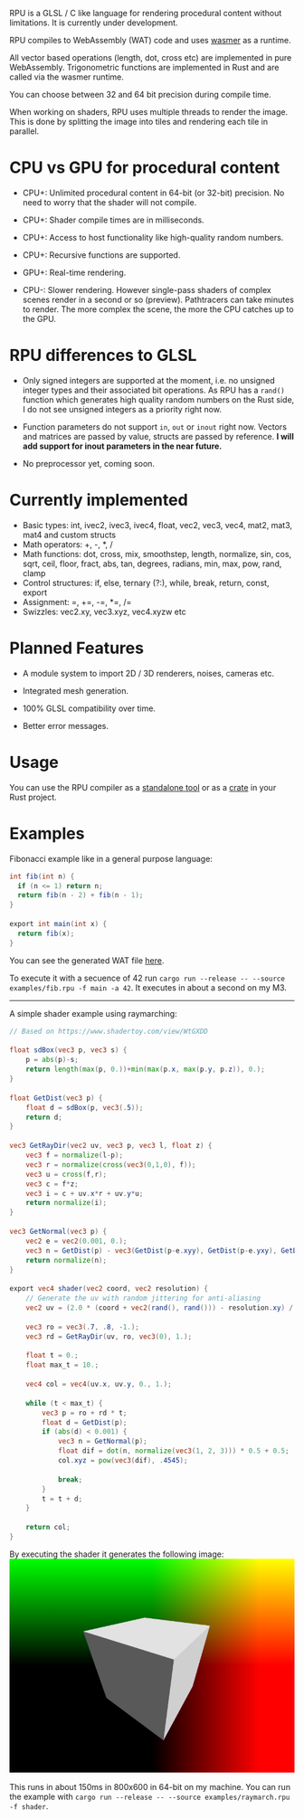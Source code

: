 RPU is a GLSL / C like language for rendering procedural content without limitations. It is currently under development.

RPU compiles to WebAssembly (WAT) code and uses [wasmer](https://crates.io/crates/wasmer) as a runtime.

All vector based operations (length, dot, cross etc) are implemented in pure WebAssembly. Trigonometric functions are implemented in Rust and are called via the wasmer runtime.

You can choose between 32 and 64 bit precision during compile time.

When working on shaders, RPU uses multiple threads to render the image. This is done by splitting the image into tiles and rendering each tile in parallel.

# CPU vs GPU for procedural content

- CPU+: Unlimited procedural content in 64-bit (or 32-bit) precision. No need to worry that the shader will not compile.

- CPU+: Shader compile times are in milliseconds.

- CPU+: Access to host functionality like high-quality random numbers.

- CPU+: Recursive functions are supported.

- GPU+: Real-time rendering.

- CPU-: Slower rendering. However single-pass shaders of complex scenes render in a second or so (preview). Pathtracers can take minutes to render. The more complex the scene, the more the CPU catches up to the GPU.

# RPU differences to GLSL

- Only signed integers are supported at the moment, i.e. no unsigned integer types and their associated bit operations. As RPU has a `rand()` function which generates high quality random numbers on the Rust side, I do not see unsigned integers as a priority right now.

- Function parameters do not support `in`, `out` or `inout` right now. Vectors and matrices are passed by value, structs are passed by reference. **I will add support for inout parameters in the near future.**

- No preprocessor yet, coming soon.

# Currently implemented

- Basic types: int, ivec2, ivec3, ivec4, float, vec2, vec3, vec4, mat2, mat3, mat4 and custom structs
- Math operators: +, -, \*, /
- Math functions: dot, cross, mix, smoothstep, length, normalize, sin, cos, sqrt, ceil, floor, fract, abs, tan, degrees, radians, min, max, pow, rand, clamp
- Control structures: if, else, ternary (?:), while, break, return, const, export
- Assignment: =, +=, -=, \*=, /=
- Swizzles: vec2.xy, vec3.xyz, vec4.xyzw etc

# Planned Features

- A module system to import 2D / 3D renderers, noises, cameras etc.

- Integrated mesh generation.

- 100% GLSL compatibility over time.

- Better error messages.

# Usage

You can use the RPU compiler as a [standalone tool](https://crates.io/crates/rpuc) or as a [crate](https://crates.io/crates/rpu) in your Rust project.

# Examples

Fibonacci example like in a general purpose language:

```glsl
int fib(int n) {
  if (n <= 1) return n;
  return fib(n - 2) + fib(n - 1);
}

export int main(int x) {
  return fib(x);
}
```

You can see the generated WAT file [here](/examples/fib.wat).

To execute it with a secuence of 42 run `cargo run --release -- --source examples/fib.rpu -f main -a 42`. It executes in about a second on my M3.

---

A simple shader example using raymarching:

```glsl
// Based on https://www.shadertoy.com/view/WtGXDD

float sdBox(vec3 p, vec3 s) {
    p = abs(p)-s;
	return length(max(p, 0.))+min(max(p.x, max(p.y, p.z)), 0.);
}

float GetDist(vec3 p) {
    float d = sdBox(p, vec3(.5));
    return d;
}

vec3 GetRayDir(vec2 uv, vec3 p, vec3 l, float z) {
    vec3 f = normalize(l-p);
    vec3 r = normalize(cross(vec3(0,1,0), f));
    vec3 u = cross(f,r);
    vec3 c = f*z;
    vec3 i = c + uv.x*r + uv.y*u;
    return normalize(i);
}

vec3 GetNormal(vec3 p) {
    vec2 e = vec2(0.001, 0.);
    vec3 n = GetDist(p) - vec3(GetDist(p-e.xyy), GetDist(p-e.yxy), GetDist(p-e.yyx));
    return normalize(n);
}

export vec4 shader(vec2 coord, vec2 resolution) {
    // Generate the uv with random jittering for anti-aliasing
    vec2 uv = (2.0 * (coord + vec2(rand(), rand())) - resolution.xy) / resolution.y;

    vec3 ro = vec3(.7, .8, -1.);
    vec3 rd = GetRayDir(uv, ro, vec3(0), 1.);

    float t = 0.;
    float max_t = 10.;

    vec4 col = vec4(uv.x, uv.y, 0., 1.);

    while (t < max_t) {
        vec3 p = ro + rd * t;
        float d = GetDist(p);
        if (abs(d) < 0.001) {
            vec3 n = GetNormal(p);
            float dif = dot(n, normalize(vec3(1, 2, 3))) * 0.5 + 0.5;
            col.xyz = pow(vec3(dif), .4545);

            break;
        }
        t = t + d;
    }

    return col;
}
```

By executing the shader it generates the following image:
![Raymarch](examples/raymarch.png)

This runs in about 150ms in 800x600 in 64-bit on my machine. You can run the example with `cargo run --release -- --source examples/raymarch.rpu -f shader`.
